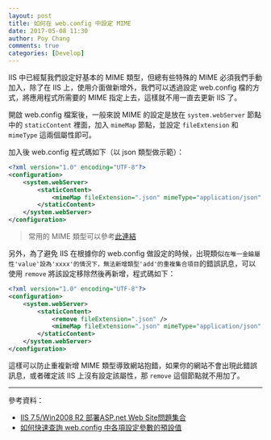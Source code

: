```yaml
---
layout: post
title: 如何在 web.config 中設定 MIME
date: 2017-05-08 11:30
author: Poy Chang
comments: true
categories: [Develop]
---
```

IIS 中已經幫我們設定好基本的 MIME 類型，但總有些特殊的 MIME 必須我們手動加入，除了在 IIS 上，使用介面做新增外，我們可以透過設定 web.config 檔的方式，將應用程式所需要的 MIME 指定上去，這樣就不用一直去更新 IIS 了。

開啟 web.config 檔案後，一般來說 MIME 的設定是放在 `system.webServer` 節點中的 `staticContent` 裡面，加入 `mimeMap` 節點，並設定 `fileExtension` 和 `mimeType` 這兩個屬性即可。

加入後 web.config 程式碼如下（以 json 類型做示範）：

```xml
<?xml version="1.0" encoding="UTF-8"?>
<configuration>
    <system.webServer>
        <staticContent>
            <mimeMap fileExtension=".json" mimeType="application/json" />
        </staticContent>
    </system.webServer>
</configuration>
```

>常用的 MIME 類型可以參考[此連結](https://blog.poychang.net/note-mime-type/)

另外，為了避免 IIS 在根據你的 web.config 做設定的時候，出現類似`在唯一金錀屬性'value'設為'xxxx'的情況下，無法新增類型'add'的重複集合項目`的錯誤訊息，可以使用 `remove` 將該設定移除然後再新增，程式碼如下：

```xml
<?xml version="1.0" encoding="UTF-8"?>
<configuration>
    <system.webServer>
        <staticContent>
            <remove fileExtension=".json" />
            <mimeMap fileExtension=".json" mimeType="application/json" />
        </staticContent>
    </system.webServer>
</configuration>
```

這樣可以防止重複新增 MIME 類型導致網站抱錯，如果你的網站不會出現此錯誤訊息，或者確定該 IIS 上沒有設定該屬性，那 `remove` 這個節點就不用加了。

----------

參考資料：

* [IIS 7.5/Win2008 R2 部署ASP.net Web Site問題集合](https://dotblogs.com.tw/shadow/archive/2011/06/17/28958.aspx)
* [如何快速查詢 web.config 中各項設定參數的預設值](https://blog.miniasp.com/post/2009/06/19/check-webconfig-default-settings-and-options-with-ease.aspx)